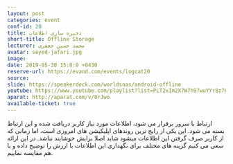 ```yaml
---
layout: post
categories: event
conf-id: 20
title: ذخیره سازی اطلاعات
short-title: Offline Storage
lecturer: محمد حسین جعفری
avatar: seyed-jafari.jpg
image: 
date: 2019-05-30 15:0:0 +0430
reserve-url: https://evand.com/events/logcat20
source: 
slide: https://speakerdeck.com/worldsnas/android-offline
youtube: https://www.youtube.com/playlist?list=PLT2xIm2X7W7h97wuYYr8z76J4B4FRaRLg
aparat: http://aparat.com/v/8rJwo
available-ticket: true
---
```

ارتباط با سرور برقرار می شود، اطلاعات مورد نیاز کاربر دریافت شده و این ارتباط بسته می شود. این یکی از رایج ترین روندهای اپلیکیشن های امروزی است، اما زمانی که از کاربر صرف گرفتن این اطلاعات میشود شاید اصلا برایش خوشایند نباشد. 
در این ارائه سعی می کنیم گزینه های مختلف برای نگهداری این اطلاعات با ارزش را توضیح داده و با هم مقایسه نماییم.